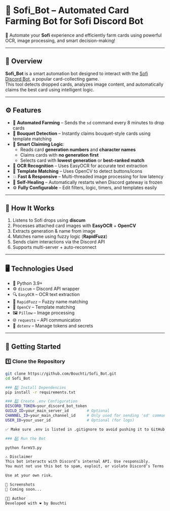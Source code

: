 # 🌾 Sofi_Bot – Automated Card Farming Bot for Sofi Discord Bot

🤖 Automate your **Sofi** experience and efficiently farm cards using powerful OCR, image processing, and smart decision-making!

---

## 📌 Overview

**Sofi_Bot** is a smart automation bot designed to interact with the [Sofi Discord Bot](https://discord.com/invite/sofi), a popular card-collecting game.  
This tool detects dropped cards, analyzes image content, and automatically claims the best card using intelligent logic.

---

## ⚙️ Features

- 🔁 **Automated Farming** – Sends the `sd` command every 8 minutes to drop cards  
- 💐 **Bouquet Detection** – Instantly claims bouquet-style cards using template matching  
- 🧠 **Smart Claiming Logic**:
  - Reads card **generation numbers** and **character names**
  - Claims cards with **no generation first**
  - Selects card with **lowest generation** or **best-ranked match**
- 🧾 **OCR Recognition** – Uses EasyOCR for accurate text extraction  
- 🧩 **Template Matching** – Uses OpenCV to detect buttons/icons  
- 💥 **Fast & Responsive** – Multi-threaded image processing for low latency  
- 🔄 **Self-Healing** – Automatically restarts when Discord gateway is frozen  
- ⚙️ **Fully Configurable** – Edit filters, logic, timers, and templates easily

---

## 🧠 How It Works

1. Listens to Sofi drops using **discum**
2. Processes attached card images with **EasyOCR** + **OpenCV**
3. Extracts generation & name from image
4. Matches name using fuzzy logic (**RapidFuzz**)
5. Sends claim interactions via the Discord API
6. Supports multi-server + auto-reconnect

---

## 🖥️ Technologies Used

- 🐍 Python 3.9+
- ⚙️ `discum` – Discord API wrapper
- 🔍 `EasyOCR` – OCR text extraction
- 🧠 `RapidFuzz` – Fuzzy name matching
- 🧪 `OpenCV` – Template matching
- 🖼️ `Pillow` – Image processing
- 🌐 `requests` – API communication
- 🔐 `dotenv` – Manage tokens and secrets

---

## 🚀 Getting Started

### 1️⃣ Clone the Repository

```bash
git clone https://github.com/Bouchti/Sofi_Bot.git
cd Sofi_Bot

### 2️⃣ Install Dependencies
pip install -r requirements.txt

### 3️⃣ Create .env Configuration
DISCORD_TOKEN=your_discord_bot_token
GUILD_ID=your_main_server_id        # Optional
CHANNEL_ID=your_main_channel_id     # Only used for sending 'sd' commands
USER_ID=your_user_id                # Optional (for logs)

✅ Make sure .env is listed in .gitignore to avoid pushing it to GitHub.

### 4️⃣ Run the Bot

python farmV3.py

⚠️ Disclaimer
This bot interacts with Discord’s internal API. Use responsibly.
You must not use this bot to spam, exploit, or violate Discord’s Terms of Service.

Use at your own risk.

📸 Screenshots
🚧 Coming soon...

🧑‍💻 Author
Developed with ❤️ by Bouchti
